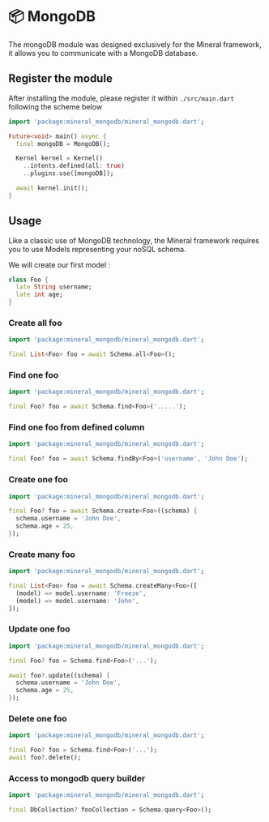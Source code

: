 # 📦 MongoDB

The mongoDB module was designed exclusively for the Mineral framework, it allows you to communicate with a MongoDB
database.

## Register the module
After installing the module, please register it within `./src/main.dart` following the scheme below

```dart
import 'package:mineral_mongodb/mineral_mongodb.dart';

Future<void> main() async {
  final mongoDB = MongoDB();

  Kernel kernel = Kernel()
    ..intents.defined(all: true)
    ..plugins.use([mongoDB]);

  await kernel.init();
}
```

## Usage
Like a classic use of MongoDB technology, the Mineral framework requires you to use Models representing your noSQL schema.

We will create our first model :
```dart
class Foo {
  late String username;
  late int age;
}
```

### Create all foo
```dart
import 'package:mineral_mongodb/mineral_mongodb.dart';

final List<Foo> foo = await Schema.all<Foo>();
```

### Find one foo
```dart
import 'package:mineral_mongodb/mineral_mongodb.dart';

final Foo? foo = await Schema.find<Foo>('.....');
```

### Find one foo from defined column
```dart
import 'package:mineral_mongodb/mineral_mongodb.dart';

final Foo? foo = await Schema.findBy<Foo>('username', 'John Doe');
```


### Create one foo
```dart
import 'package:mineral_mongodb/mineral_mongodb.dart';

final Foo? foo = await Schema.create<Foo>((schema) {
  schema.username = 'John Doe',
  schema.age = 25,
});
```

### Create many foo
```dart
import 'package:mineral_mongodb/mineral_mongodb.dart';

final List<Foo> foo = await Schema.createMany<Foo>([
  (model) => model.username: 'Freeze',
  (model) => model.username: 'John',
]);
```

### Update one foo
```dart
import 'package:mineral_mongodb/mineral_mongodb.dart';

final Foo? foo = Schema.find<Foo>('...');

await foo?.update((schema) {
  schema.username = 'John Doe',
  schema.age = 25,
});
```

### Delete one foo
```dart
import 'package:mineral_mongodb/mineral_mongodb.dart';

final Foo? foo = Schema.find<Foo>('...');
await foo?.delete();
```

### Access to mongodb query builder
```dart
import 'package:mineral_mongodb/mineral_mongodb.dart';

final DbCollection? fooCollection = Schema.query<Foo>();
```